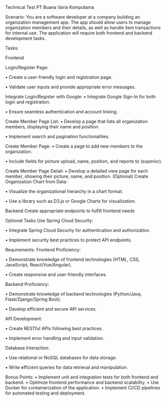 Technical Test PT Buana Varia Komputama

Scenario:
You are a software developer at a company building an organization management app. The app should allow users to manage organization members and their details, as well as handle item transactions for internal use. The application will require both frontend and backend development tasks.

Tasks:



Frontend

 Login/Register Page:
 
• Create a user-friendly login and registration page.

• Validate user inputs and provide appropriate error messages.

 Integrate Login/Register with Google:
• Integrate Google Sign-In for both login and registration.

• Ensure seamless authentication and account linking.

 Create Member Page List:
• Develop a page that lists all organization members, displaying their name and position.

• Implement search and pagination functionalities.

 Create Member Page:
• Create a page to add new members to the organization.

• Include fields for picture upload, name, position, and reports to (superior).

 Create Member Page Detail:
• Develop a detailed view page for each member, showing their picture, name, and position.
 (Optional) Create Organization Chart from Data:
 
• Visualize the organizational hierarchy in a chart format.

• Use a library such as D3.js or Google Charts for visualization.




Backend
Create appropriate endpoints to fulfill frontend needs

Optional Tasks
Use Spring Cloud Security:

• Integrate Spring Cloud Security for authentication and authorization.

• Implement security best practices to protect API endpoints.



Requirements:
 Frontend Proficiency:
 
• Demonstrate knowledge of frontend technologies (HTML, CSS, JavaScript, React/Vue/Angular).

• Create responsive and user-friendly interfaces.

 Backend Proficiency:
 
• Demonstrate knowledge of backend technologies (Python/Java, Flask/Django/Spring Boot).

• Develop efficient and secure API services.

 API Development:
 
• Create RESTful APIs following best practices.

• Implement error handling and input validation.

 Database Interaction:
 
• Use relational or NoSQL databases for data storage.

• Write efficient queries for data retrieval and manipulation.

Bonus Points:
• Implement unit and integration tests for both frontend and backend.
• Optimize frontend performance and backend scalability.
• Use Docker for containerization of the application.
• Implement CI/CD pipelines for automated testing and deployment.
